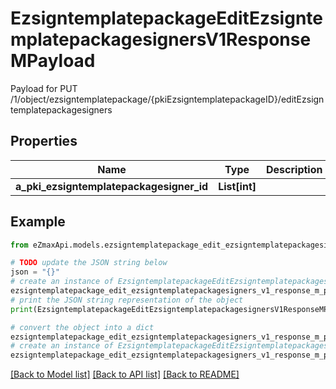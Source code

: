 # EzsigntemplatepackageEditEzsigntemplatepackagesignersV1ResponseMPayload

Payload for PUT /1/object/ezsigntemplatepackage/{pkiEzsigntemplatepackageID}/editEzsigntemplatepackagesigners

## Properties

Name | Type | Description | Notes
------------ | ------------- | ------------- | -------------
**a_pki_ezsigntemplatepackagesigner_id** | **List[int]** |  | 

## Example

```python
from eZmaxApi.models.ezsigntemplatepackage_edit_ezsigntemplatepackagesigners_v1_response_m_payload import EzsigntemplatepackageEditEzsigntemplatepackagesignersV1ResponseMPayload

# TODO update the JSON string below
json = "{}"
# create an instance of EzsigntemplatepackageEditEzsigntemplatepackagesignersV1ResponseMPayload from a JSON string
ezsigntemplatepackage_edit_ezsigntemplatepackagesigners_v1_response_m_payload_instance = EzsigntemplatepackageEditEzsigntemplatepackagesignersV1ResponseMPayload.from_json(json)
# print the JSON string representation of the object
print(EzsigntemplatepackageEditEzsigntemplatepackagesignersV1ResponseMPayload.to_json())

# convert the object into a dict
ezsigntemplatepackage_edit_ezsigntemplatepackagesigners_v1_response_m_payload_dict = ezsigntemplatepackage_edit_ezsigntemplatepackagesigners_v1_response_m_payload_instance.to_dict()
# create an instance of EzsigntemplatepackageEditEzsigntemplatepackagesignersV1ResponseMPayload from a dict
ezsigntemplatepackage_edit_ezsigntemplatepackagesigners_v1_response_m_payload_form_dict = ezsigntemplatepackage_edit_ezsigntemplatepackagesigners_v1_response_m_payload.from_dict(ezsigntemplatepackage_edit_ezsigntemplatepackagesigners_v1_response_m_payload_dict)
```
[[Back to Model list]](../README.md#documentation-for-models) [[Back to API list]](../README.md#documentation-for-api-endpoints) [[Back to README]](../README.md)


